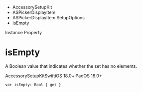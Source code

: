 

- AccessorySetupKit
- ASPickerDisplayItem
- ASPickerDisplayItem.SetupOptions
-  isEmpty 

Instance Property

# isEmpty

A Boolean value that indicates whether the set has no elements.

AccessorySetupKitSwiftiOS 18.0+iPadOS 18.0+

``` source
var isEmpty: Bool { get }
```

